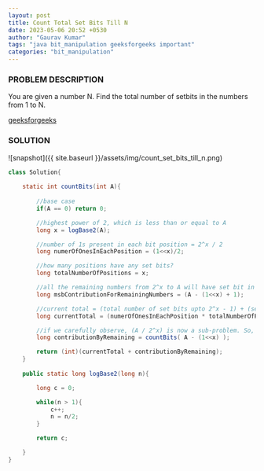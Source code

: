 ```yaml
---
layout: post
title: Count Total Set Bits Till N
date: 2023-05-06 20:52 +0530
author: "Gaurav Kumar"
tags: "java bit_manipulation geeksforgeeks important"
categories: "bit_manipulation"
---
```


### PROBLEM DESCRIPTION

You are given a number N. Find the total number of setbits in the numbers from 1 to N.

[geeksforgeeks](https://www.geeksforgeeks.org/count-total-set-bits-in-all-numbers-from-1-to-n/)

### SOLUTION

![snapshot]({{ site.baseurl }}/assets/img/count_set_bits_till_n.png)

```java
class Solution{
    
    static int countBits(int A){
        
        //base case
        if(A == 0) return 0;

        //highest power of 2, which is less than or equal to A
        long x = logBase2(A);

        //number of 1s present in each bit position = 2^x / 2
        long numerOfOnesInEachPosition = (1<<x)/2;

        //how many positions have any set bits? 
        long totalNumberOfPositions = x;

        //all the remaining numbers from 2^x to A will have set bit in its MSB
        long msbContributionForRemainingNumbers = (A - (1<<x) + 1);

        //current total = (total number of set bits upto 2^x - 1) + (set bits in the MSB in the remaining numbers)
        long currentTotal = (numerOfOnesInEachPosition * totalNumberOfPositions) + msbContributionForRemainingNumbers;

        //if we carefully observe, (A / 2^x) is now a sub-problem. So, calculate that using recursion and add that to the currentTotal
        long contributionByRemaining = countBits( A - (1<<x) );

        return (int)(currentTotal + contributionByRemaining); 
    }
    
    public static long logBase2(long n){

        long c = 0;

        while(n > 1){
            c++;
            n = n/2;
        }

        return c;

    }
}
```
